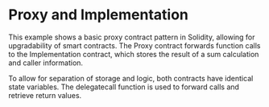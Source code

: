 # Proxy and Implementation
This example shows a basic proxy contract pattern in Solidity, allowing for upgradability of smart contracts. The Proxy contract forwards function calls to the Implementation contract, which stores the result of a sum calculation and caller information.

To allow for separation of storage and logic, both contracts have identical state variables. The delegatecall function is used to forward calls and retrieve return values.